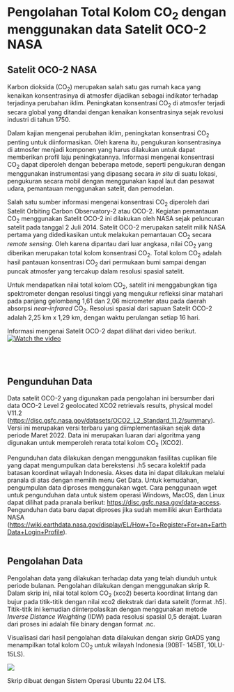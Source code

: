 # Pengolahan Total Kolom CO<sub>2</sub> dengan menggunakan data Satelit OCO-2 NASA
## Satelit OCO-2 NASA

Karbon dioksida (CO<sub>2</sub>) merupakan salah satu gas rumah kaca yang kenaikan konsentrasinya di atmosfer dijadikan sebagai indikator terhadap terjadinya perubahan iklim. Peningkatan konsentrasi CO<sub>2</sub> di atmosfer terjadi secara global yang ditandai dengan kenaikan konsentrasinya sejak revolusi industri di tahun 1750.

Dalam kajian mengenai perubahan iklim, peningkatan konsentrasi CO<sub>2</sub> penting untuk diinformasikan. Oleh karena itu, pengukuran konsentrasinya di atmosfer menjadi komponen yang harus dilakukan untuk dapat memberikan profil laju peningkatannya. Informasi mengenai konsentrasi CO<sub>2</sub> dapat diperoleh dengan beberapa metode, seperti pengukuran dengan menggunakan instrumentasi yang dipasang secara <i>in situ</i> di suatu lokasi, pengukuran secara mobil dengan menggunakan kapal laut dan pesawat udara, pemantauan menggunakan satelit, dan pemodelan.

Salah satu sumber informasi mengenai konsentrasi CO<sub>2</sub> diperoleh dari Satelit Orbiting Carbon Observatory-2 atau OCO-2. Kegiatan pemantauan CO<sub>2</sub> menggunakan Satelit OCO-2 ini dilakukan oleh NASA sejak peluncuran satelit pada tanggal 2 Juli 2014. Satelit OCO-2 merupakan satelit milik NASA pertama yang didedikasikan untuk melakukan pemantauan CO<sub>2</sub> secara <i>remote sensing</i>. Oleh karena dipantau dari luar angkasa, nilai CO<sub>2</sub> yang diberikan merupakan total kolom konsentrasi CO<sub>2</sub>. Total kolom CO<sub>2</sub> adalah hasil pantauan konsentrasi CO<sub>2</sub> dari permukaan bumi sampai dengan puncak atmosfer yang tercakup dalam resolusi spasial satelit.

Untuk mendapatkan nilai total kolom CO<sub>2</sub>, satelit ini menggabungkan tiga spektrometer dengan resolusi tinggi yang mengukur refleksi sinar matahari pada panjang gelombang 1,61 dan 2,06 micrometer atau pada daerah absorpsi <i>near-infrared</i> CO<sub>2</sub>. Resolusi spasial dari sapuan Satelit OCO-2 adalah 2,25 km x 1,29 km, dengan waktu perulangan setiap 16 hari.

Informasi mengenai Satelit OCO-2 dapat dilihat dari video berikut.
[![Watch the video](https://img.youtube.com/vi/-uP_fqEfYWg/maxresdefault.jpg)](https://youtu.be/-uP_fqEfYWg)

<br></br>
## Pengunduhan Data

Data satelit OCO-2 yang digunakan pada pengolahan ini bersumber dari data OCO-2 Level 2 geolocated XCO2 retrievals results, physical model V11.2 (https://disc.gsfc.nasa.gov/datasets/OCO2_L2_Standard_11.2/summary). Versi ini merupakan versi terbaru yang diimplementasikan sejak data periode Maret 2022. Data ini merupakan luaran dari algoritma yang digunakan untuk memperoleh rerata total kolom CO<sub>2</sub> (XCO2). 

Pengunduhan data dilakukan dengan menggunakan fasilitas cuplikan file yang dapat mengumpulkan data berekstensi .h5 secara kolektif pada batasan koordinat wilayah Indonesia. Akses data ini dapat dilakukan melalui pranala di atas dengan memilih menu Get Data. Untuk kemudahan, pengumpulan data diproses menggunakan wget. Cara penggunaan wget untuk pengunduhan data untuk sistem operasi Windows, MacOS, dan Linux dapat dilihat pada pranala berikut: https://disc.gsfc.nasa.gov/data-access. Pengunduhan data baru dapat diproses jika sudah memiliki akun Earthdata NASA (https://wiki.earthdata.nasa.gov/display/EL/How+To+Register+For+an+EarthData+Login+Profile).
<br></br>
## Pengolahan Data

Pengolahan data yang dilakukan terhadap data yang telah diunduh untuk periode bulanan. Pengolahan dilakukan dengan menggunakan skrip R. Dalam skrip ini, nilai total kolom CO<sub>2</sub> (xco2) beserta koordinat lintang dan bujur pada titik-titik dengan nilai xco2 diekstrak dari data satelit (format .h5). Titik-titik ini kemudian diinterpolasikan dengan menggunakan metode <i>Inverse Distance Weighting</i> (IDW) pada resolusi spasial 0,5 derajat. Luaran dari proses ini adalah file binary dengan format .nc.

Visualisasi dari hasil pengolahan data dilakukan dengan skrip GrADS yang menampilkan total kolom CO<sub>2</sub> untuk wilayah Indonesia (90BT- 145BT, 10LU-15LS).

![](https://github.com/alberthnahas/OCO-2/blob/main/ghg-indonesia.gif)

Skrip dibuat dengan Sistem Operasi Ubuntu 22.04 LTS.
